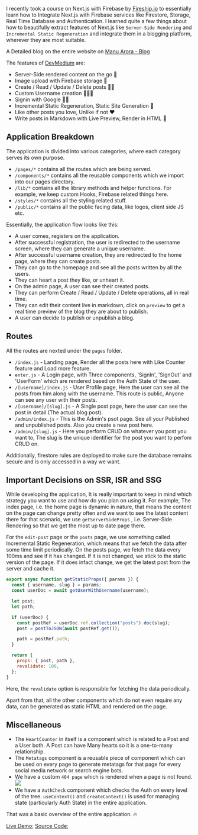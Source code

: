 I recently took a course on Next.js with Firebase by [Fireship.io](https://fireship.io) to essentially learn how to Integrate Next.js with Firebase services like Firestore, Storage, Real Time Database and Authentication. I learned quite a few things about how to beautifully extract features of Next.js like `Server-Side Rendering` and `Incremental Static Regeneration` and integrate them in a blogging platform, wherever they are most suitable.

A Detailed blog on the entire website on [Manu Arora - Blog](https://manuarora.in/blog/blogging-platform/nextjs)

The features of [DevMedium](https://devmedium.vercel.app) are:

- Server-Side rendered content on the go 🚀
- Image upload with Firebase storage 📸
- Create / Read / Update / Delete posts ✍🏻
- Custom Username creation 🙆🏻‍♂️
- Signin with Google 🤙🏻
- Incremental Static Regeneration, Static Site Generation 🦾
- Like other posts you love, Unlike if not ❤️
- Write posts in Markdown with Live Preview, Render in HTML 🌿

## Application Breakdown

The application is divided into various categories, where each category serves its own purpose.

- `/pages/*` contains all the routes which are being served.
- `/components/*` contains all the reusable components which we import into our pages directory.
- `/lib/*` contains all the library methods and helper functions. For example, we keep custom Hooks, Firebase related things here.
- `/styles/*` contains all the styling related stuff.
- `/public/*` contains all the public facing data, like logos, client side JS etc.

Essentially, the application flow looks like this:

- A user comes, registers on the application.
- After successful registration, the user is redirected to the username screen, where they can generate a unique username.
- After successful username creation, they are redirected to the home page, where they can create posts.
- They can go to the homepage and see all the posts written by all the users.
- They can heart a post they like, or unheart it.
- On the admin page, A user can see their created posts.
- They can perform Create / Read / Update / Delete operations, all in real time.
- They can edit their content live in markdown, click on `preview` to get a real time preview of the blog they are about to publish.
- A user can decide to publish or unpublish a blog.

## Routes

All the routes are nexted under the `pages` folder.

- `/index.js` - Landing page, Render all the posts here with Like Counter feature and Load more feature.
- `enter.js` - A Login page, with Three components, 'SignIn', 'SignOut' and 'UserForm' which are rendered based on the Auth State of the user.
- `/[username]/index.js` - User Profile page, Here the user can see all the posts from him along with the username. This route is public, Anyone can see any user with their posts.
- `/[username]/[slug].js` - A Single post page, here the user can see the post in detail (The actual blog post).
- `/admin/index.js` - This is the Admin's psot page. See all your Published and unpublished posts. Also you create a new post here.
- `/admin/[slug].js` - Here you perform CRUD on whatever you post you want to, The slug is the unique identifier for the post you want to perfom CRUD on.

Additionally, firestore rules are deployed to make sure the database remains secure and is only accessed in a way we want.

## Important Decisions on SSR, ISR and SSG

While developing the application, It is really important to keep in mind which strategy you want to use and how do you plan on using it.
For example, The index page, i.e. the home page is dynamic in nature, that means the content on the page can change pretty often and we want to see the latest content there
for that scenario, we use `getServerSideProps` , i.e. Server-Side Rendering so that we get the most up to date page there.

For the `edit-post` page or the `posts` page, we use something called Incremental Static Regeneration, which means that we fetch the data after some time limit periodically.
On the posts page, we fetch the data every 100ms and see if it has changed. If it is not changed, we stick to the static version of the page. If it does infact change, we get the latest post from the server and cache it.

```jsx:/[username]/[slug].js
export async function getStaticProps({ params }) {
  const { username, slug } = params;
  const userDoc = await getUserWithUsername(username);

  let post;
  let path;

  if (userDoc) {
    const postRef = userDoc.ref.collection("posts").doc(slug);
    post = postToJSON(await postRef.get());

    path = postRef.path;
  }

  return {
    props: { post, path },
    revalidate: 100,
  };
}
```

Here, the `revalidate` option is responsible for fetching the data periodically.

Apart from that, all the other components which do not even require any data, can be generated as static HTML and rendered on the page.

## Miscellaneous

- The `HeartCounter` in itself is a component which is related to a Post and a User both. A Post can have Many hearts so it is a one-to-many relationship.
- The `Metatags` component is a reusable piece of component which can be used on every page to generate metatags for that page for every social media network or search engine bots.
- We have a custom `404 page` which is rendered when a page is not found.
  <Image
    src="/static/images/blogging-platform-nextjs/404.png"
    width={2418}
    height={1306}
  />
- We have a `AuthCheck` component which checks the Auth on every level of the tree. `useContext()` and `createContext()` is used for managing state (particularly Auth State) in the entire application.

That was a basic overview of the entire application. 🔥

[Live Demo](https://devmedium.vercel.app);
[Source Code](https://github.com/manuarora700/devmedium);
